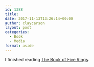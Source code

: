 ```yaml
---
id: 1388
title: 
date: 2017-11-13T13:26:14+00:00
author: claycarson
layout: post
categories: 
  - Book
  - Media
format: aside
---
```

I finished reading [The Book of Five Rings](https://www.amazon.com/Book-Five-Rings-linked-TOC-ebook/dp/B0035FZM28).<!--more-->